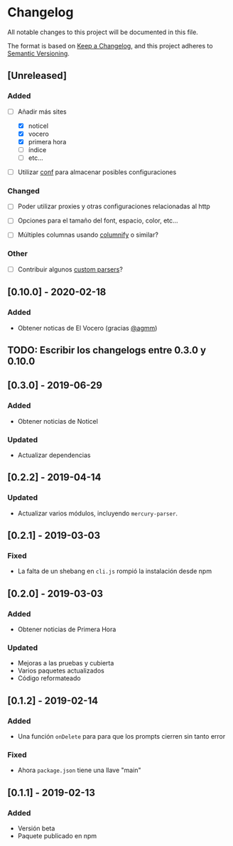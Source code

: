# Changelog

All notable changes to this project will be documented in this file.

The format is based on [Keep a Changelog](https://keepachangelog.com/en/1.0.0/),
and this project adheres to [Semantic Versioning](https://semver.org/spec/v2.0.0.html).

## [Unreleased]

### Added

- [ ] Añadir más sites

  - [x] noticel
  - [x] vocero
  - [x] primera hora
  - [ ] índice
  - [ ] etc...

- [ ] Utilizar [conf](https://github.com/sindresorhus/conf) para almacenar posibles configuraciones

### Changed

- [ ] Poder utilizar proxies y otras configuraciones relacionadas al http

- [ ] Opciones para el tamaño del font, espacio, color, etc...

- [ ] Múltiples columnas usando [columnify](https://github.com/timoxley/columnify) o similar?

### Other

- [ ] Contribuir algunos [custom parsers](https://github.com/postlight/mercury-parser/tree/master/src/extractors/custom#custom-parsers)?

## [0.10.0] - 2020-02-18

### Added

- Obtener noticas de El Vocero (gracias [@agmm](https://github.com/agmm))

## TODO: Escribir los changelogs entre 0.3.0 y 0.10.0

## [0.3.0] - 2019-06-29

### Added

- Obtener noticias de Noticel 

### Updated

- Actualizar dependencias

## [0.2.2] - 2019-04-14

### Updated

- Actualizar varios módulos, incluyendo `mercury-parser`.

## [0.2.1] - 2019-03-03

### Fixed

- La falta de un shebang en `cli.js` rompió la instalación desde npm

## [0.2.0] - 2019-03-03

### Added

- Obtener noticias de Primera Hora

### Updated

- Mejoras a las pruebas y cubierta
- Varios paquetes actualizados
- Código reformateado

## [0.1.2] - 2019-02-14

### Added

- Una función `onDelete` para para que los prompts cierren sin tanto error

### Fixed

- Ahora `package.json` tiene una llave "main"

## [0.1.1] - 2019-02-13

### Added

- Versión beta
- Paquete publicado en npm
